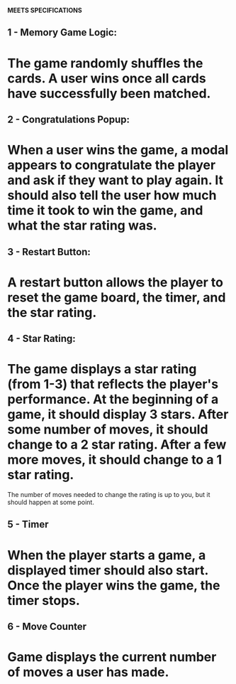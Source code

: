 **MEETS SPECIFICATIONS**
## 1 - Memory Game Logic:
# The game randomly shuffles the cards. A user wins once all cards have successfully been matched.

## 2 - Congratulations Popup:
# When a user wins the game, a modal appears to congratulate the player and ask if they want to play again. It should also tell the user how much time it took to win the game, and what the star rating was.

## 3 - Restart Button:
# A restart button allows the player to reset the game board, the timer, and the star rating.

## 4 -  Star Rating:
# The game displays a star rating (from 1-3) that reflects the player's performance. At the beginning of a game, it should display 3 stars. After some number of moves, it should change to a 2 star rating. After a few more moves, it should change to a 1 star rating.

The number of moves needed to change the rating is up to you, but it should happen at some point.

## 5 - Timer
# When the player starts a game, a displayed timer should also start. Once the player wins the game, the timer stops.

## 6 - Move Counter
# Game displays the current number of moves a user has made.